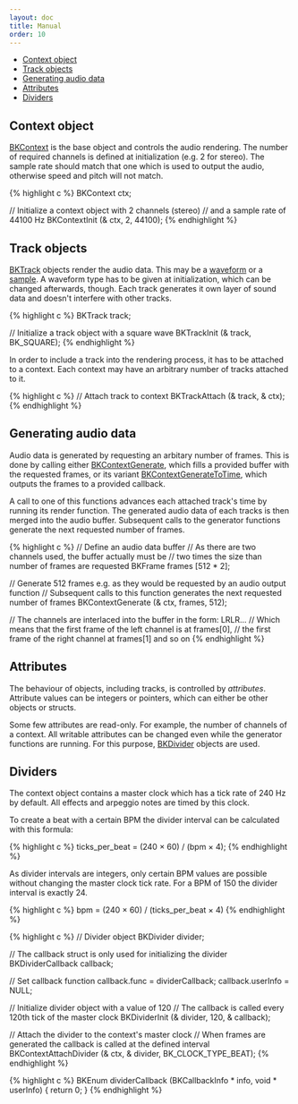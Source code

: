 ```yaml
---
layout: doc
title: Manual
order: 10
---
```


- [Context object](#context-object)
- [Track objects](#track-objects)
- [Generating audio data](#generating-audio-data)
- [Attributes](#attributes)
- [Dividers](#dividers)

## Context object

[BKContext](context/) is the base object and controls the audio rendering. The number of required channels is defined at initialization (e.g. 2 for stereo). The sample rate should match that one which is used to output the audio, otherwise speed and pitch will not match.

{% highlight c %}
BKContext ctx;

// Initialize a context object with 2 channels (stereo)
// and a sample rate of 44100 Hz
BKContextInit (& ctx, 2, 44100);
{% endhighlight %}

## Track objects

[BKTrack](tracks/) objects render the audio data. This may be a [waveform](waveforms/) or a [sample](samples/). A waveform type has to be given at initialization, which can be changed afterwards, though. Each track generates it own layer of sound data and doesn't interfere with other tracks.

{% highlight c %}
BKTrack track;

// Initialize a track object with a square wave
BKTrackInit (& track, BK_SQUARE);
{% endhighlight %}

In order to include a track into the rendering process, it has to be attached to a context. Each context may have an arbitrary number of tracks attached to it.

{% highlight c %}
// Attach track to context
BKTrackAttach (& track, & ctx);
{% endhighlight %}

## Generating audio data

Audio data is generated by requesting an arbitary number of frames. This is done by calling either [BKContextGenerate](../context/#bkcontextgenerate), which fills a provided buffer with the requested frames, or its variant [BKContextGenerateToTime](../context/#bkcontextgeneratetotime), which outputs the frames to a provided callback.

A call to one of this functions advances each attached track's time by running its render function. The generated audio data of each tracks is then merged into the audio buffer. Subsequent calls to the generator functions generate the next requested number of frames.

{% highlight c %}
// Define an audio data buffer
// As there are two channels used, the buffer actually must be
// two times the size than number of frames are requested
BKFrame frames [512 * 2];

// Generate 512 frames e.g. as they would be requested by an audio output function
// Subsequent calls to this function generates the next requested number of frames
BKContextGenerate (& ctx, frames, 512);

// The channels are interlaced into the buffer in the form: LRLR...
// Which means that the first frame of the left channel is at frames[0],
// the first frame of the right channel at frames[1] and so on
{% endhighlight %}

## Attributes

The behaviour of objects, including tracks, is controlled by *attributes*. Attribute values can be integers or pointers, which can either be other objects or structs.

Some few attributes are read-only. For example, the number of channels of a context. All writable attributes can be changed even while the generator functions are running. For this purpose, [BKDivider](clocks/) objects are used.

## Dividers

The context object contains a master clock which has a tick rate of 240 Hz by default. All effects and arpeggio notes are timed by this clock.

To create a beat with a certain BPM the divider interval can be calculated with this formula:

{% highlight c %}
ticks_per_beat = (240 × 60) / (bpm × 4);
{% endhighlight %}

As divider intervals are integers, only certain BPM values are possible without changing the master clock tick rate. For a BPM of 150 the divider interval is exactly 24.

{% highlight c %}
bpm = (240 × 60) / (ticks_per_beat × 4)
{% endhighlight %}

{% highlight c %}
// Divider object
BKDivider divider;

// The callback struct is only used for initializing the divider
BKDividerCallback callback;

// Set callback function
callback.func     = dividerCallback;
callback.userInfo = NULL;

// Initialize divider object with a value of 120
// The callback is called every 120th tick of the master clock
BKDividerInit (& divider, 120, & callback);

// Attach the divider to the context's master clock
// When frames are generated the callback is called at the defined interval
BKContextAttachDivider (& ctx, & divider, BK_CLOCK_TYPE_BEAT);
{% endhighlight %}

{% highlight c %}
BKEnum dividerCallback (BKCallbackInfo * info, void * userInfo)
{
	return 0;
}
{% endhighlight %}
